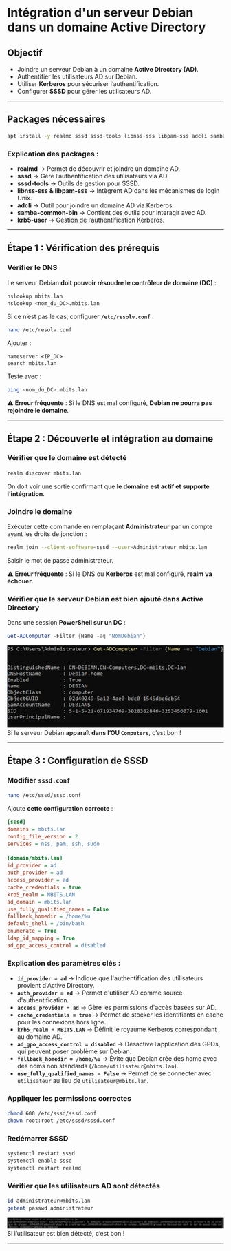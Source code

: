 # Intégration d'un serveur Debian dans un domaine Active Directory

## **Objectif**

- Joindre un serveur Debian à un domaine **Active Directory (AD)**.
- Authentifier les utilisateurs AD sur Debian.
- Utiliser **Kerberos** pour sécuriser l’authentification.
- Configurer **SSSD** pour gérer les utilisateurs AD.

---

## **Packages nécessaires**

```bash
apt install -y realmd sssd sssd-tools libnss-sss libpam-sss adcli samba-common-bin krb5-user
```

### **Explication des packages :**

- **realmd** → Permet de découvrir et joindre un domaine AD.
- **sssd** → Gère l’authentification des utilisateurs via AD.
- **sssd-tools** → Outils de gestion pour SSSD.
- **libnss-sss & libpam-sss** → Intègrent AD dans les mécanismes de login Unix.
- **adcli** → Outil pour joindre un domaine AD via Kerberos.
- **samba-common-bin** → Contient des outils pour interagir avec AD.
- **krb5-user** → Gestion de l’authentification Kerberos.

---

## **Étape 1 : Vérification des prérequis**

### **Vérifier le DNS**

Le serveur Debian **doit pouvoir résoudre le contrôleur de domaine (DC)** :

```bash
nslookup mbits.lan
nslookup <nom_du_DC>.mbits.lan
```

Si ce n’est pas le cas, configurer **`/etc/resolv.conf`** :

```bash
nano /etc/resolv.conf
```

Ajouter :

```
nameserver <IP_DC>
search mbits.lan
```

Teste avec :

```bash
ping <nom_du_DC>.mbits.lan
```

⚠️ **Erreur fréquente** : Si le DNS est mal configuré, **Debian ne pourra pas rejoindre le domaine**.

---

## **Étape 2 : Découverte et intégration au domaine**

### **Vérifier que le domaine est détecté**

```bash
realm discover mbits.lan
```

On doit voir une sortie confirmant que **le domaine est actif et supporte l’intégration**.

### **Joindre le domaine**

Exécuter cette commande en remplaçant **Administrateur** par un compte ayant les droits de jonction :

```bash
realm join --client-software=sssd --user=Administrateur mbits.lan
```

Saisir le mot de passe administrateur.

⚠️ **Erreur fréquente** : Si le DNS ou **Kerberos** est mal configuré, **realm va échouer**.

### **Vérifier que le serveur Debian est bien ajouté dans Active Directory**

Dans une session **PowerShell sur un DC** :

```powershell
Get-ADComputer -Filter {Name -eq "NomDebian"}
```

 ![sortie](/captures/doc_ad.png)
Si le serveur Debian **apparaît dans l’OU `Computers`**, c’est bon !

---

## **Étape 3 : Configuration de SSSD**

### **Modifier `sssd.conf`**

```bash
nano /etc/sssd/sssd.conf
```

Ajoute **cette configuration correcte** :

```ini
[sssd]
domains = mbits.lan
config_file_version = 2
services = nss, pam, ssh, sudo

[domain/mbits.lan]
id_provider = ad
auth_provider = ad
access_provider = ad
cache_credentials = true
krb5_realm = MBITS.LAN
ad_domain = mbits.lan
use_fully_qualified_names = False
fallback_homedir = /home/%u
default_shell = /bin/bash
enumerate = True
ldap_id_mapping = True
ad_gpo_access_control = disabled
```

### **Explication des paramètres clés :**

- **`id_provider = ad`** → Indique que l'authentification des utilisateurs provient d'Active Directory.
- **`auth_provider = ad`** → Permet d'utiliser AD comme source d'authentification.
- **`access_provider = ad`** → Gère les permissions d'accès basées sur AD.
- **`cache_credentials = true`** → Permet de stocker les identifiants en cache pour les connexions hors ligne.
- **`krb5_realm = MBITS.LAN`** → Définit le royaume Kerberos correspondant au domaine AD.
- **`ad_gpo_access_control = disabled`** → Désactive l’application des GPOs, qui peuvent poser problème sur Debian.
- **`fallback_homedir = /home/%u`** → Évite que Debian crée des home avec des noms non standards (`/home/utilisateur@mbits.lan`).
- **`use_fully_qualified_names = False`** → Permet de se connecter avec `utilisateur` au lieu de `utilisateur@mbits.lan`.

### **Appliquer les permissions correctes**

```bash
chmod 600 /etc/sssd/sssd.conf
chown root:root /etc/sssd/sssd.conf
```

### **Redémarrer SSSD**

```bash
systemctl restart sssd
systemctl enable sssd
systemctl restart realmd
```

### **Vérifier que les utilisateurs AD sont détectés**

```bash
id administrateur@mbits.lan
getent passwd administrateur
```
 ![sortie](/captures/doc_ad_deb.png)
Si l’utilisateur est bien détecté, c’est bon !

---

